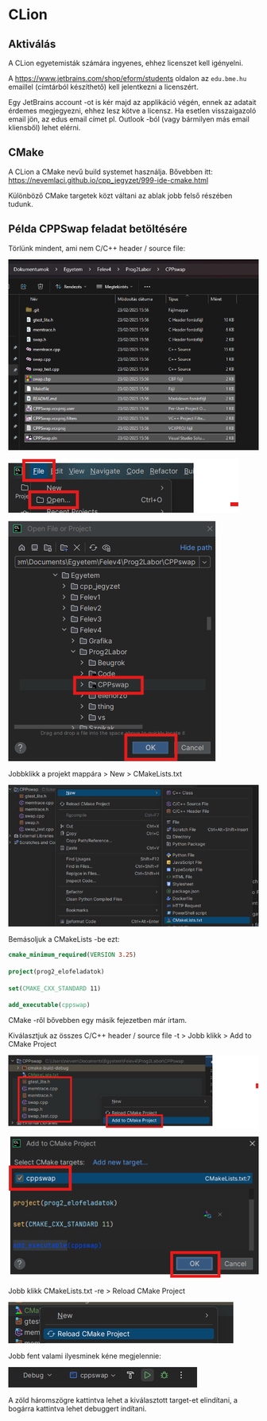 # CLion

## Aktiválás

A CLion egyetemisták számára ingyenes, ehhez licenszet kell igényelni.

A <https://www.jetbrains.com/shop/eform/students> oldalon az `edu.bme.hu` emaillel (címtárból készíthető) kell jelentkezni a licenszért.

Egy JetBrains account -ot is kér majd az applikáció végén, ennek az adatait érdemes megjegyezni, ehhez lesz kötve a licensz. Ha esetlen visszaigazoló email jön, az edus email címet pl. Outlook -ból (vagy bármilyen más email kliensből) lehet elérni.

## CMake

A CLion a CMake nevű build systemet használja. Bővebben itt: <https://nevemlaci.github.io/cpp_jegyzet/999-ide-cmake.html>

Különböző CMake targetek közt váltani az ablak jobb felső részében tudunk.

## Példa CPPSwap feladat betöltésére

Törlünk mindent, ami nem C/C++ header / source file:

![alt text](image-21.png)

![alt text](image-22.png)

![alt text](image-23.png)

Jobbklikk a projekt mappára > New > CMakeLists.txt

![alt text](image-24.png)

Bemásoljuk a CMakeLists -be ezt:

```cmake
cmake_minimum_required(VERSION 3.25) 

project(prog2_elofeladatok)

set(CMAKE_CXX_STANDARD 11)

add_executable(cppswap)
```

CMake -ről bővebben egy másik fejezetben már írtam.

Kiválasztjuk az összes C/C++ header / source file -t > Jobb klikk > Add to CMake Project

![alt text](image-25.png)

![alt text](image-26.png)

Jobb klikk CMakeLists.txt -re > Reload CMake Project

![alt text](image-27.png)

Jobb fent valami ilyesminek kéne megjelennie: 

![alt text](image-28.png)

A zöld háromszögre kattintva lehet a kiválasztott target-et elindítani, a bogárra kattintva lehet debuggert indítani.